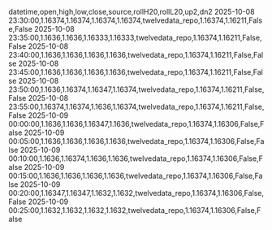 datetime,open,high,low,close,source,rollH20,rollL20,up2,dn2
2025-10-08 23:30:00,1.16374,1.16374,1.16374,1.16374,twelvedata_repo,1.16374,1.16211,False,False
2025-10-08 23:35:00,1.1636,1.1636,1.16333,1.16333,twelvedata_repo,1.16374,1.16211,False,False
2025-10-08 23:40:00,1.1636,1.1636,1.1636,1.1636,twelvedata_repo,1.16374,1.16211,False,False
2025-10-08 23:45:00,1.1636,1.1636,1.1636,1.1636,twelvedata_repo,1.16374,1.16211,False,False
2025-10-08 23:50:00,1.1636,1.16374,1.16347,1.16374,twelvedata_repo,1.16374,1.16211,False,False
2025-10-08 23:55:00,1.16374,1.16374,1.1636,1.16374,twelvedata_repo,1.16374,1.16211,False,False
2025-10-09 00:00:00,1.1636,1.1636,1.16347,1.1636,twelvedata_repo,1.16374,1.16306,False,False
2025-10-09 00:05:00,1.1636,1.1636,1.1636,1.1636,twelvedata_repo,1.16374,1.16306,False,False
2025-10-09 00:10:00,1.1636,1.16374,1.1636,1.1636,twelvedata_repo,1.16374,1.16306,False,False
2025-10-09 00:15:00,1.1636,1.1636,1.1636,1.1636,twelvedata_repo,1.16374,1.16306,False,False
2025-10-09 00:20:00,1.16347,1.16347,1.1632,1.1632,twelvedata_repo,1.16374,1.16306,False,False
2025-10-09 00:25:00,1.1632,1.1632,1.1632,1.1632,twelvedata_repo,1.16374,1.16306,False,False
